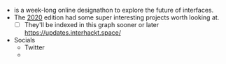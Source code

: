 - is a week-long online designathon to explore the future of interfaces. 
- The [2020](<2020.md>) edition had some super interesting projects worth looking at. 
    - [ ] They'll be indexed in this graph sooner or later https://updates.interhackt.space/
- Socials
    - Twitter
    - 
